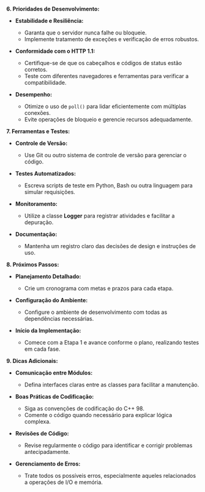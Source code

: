 **6. Prioridades de Desenvolvimento:**

- **Estabilidade e Resiliência:**
  - Garanta que o servidor nunca falhe ou bloqueie.
  - Implemente tratamento de exceções e verificação de erros robustos.

- **Conformidade com o HTTP 1.1:**
  - Certifique-se de que os cabeçalhos e códigos de status estão corretos.
  - Teste com diferentes navegadores e ferramentas para verificar a compatibilidade.

- **Desempenho:**
  - Otimize o uso de `poll()` para lidar eficientemente com múltiplas conexões.
  - Evite operações de bloqueio e gerencie recursos adequadamente.

**7. Ferramentas e Testes:**

- **Controle de Versão:**
  - Use Git ou outro sistema de controle de versão para gerenciar o código.

- **Testes Automatizados:**
  - Escreva scripts de teste em Python, Bash ou outra linguagem para simular requisições.

- **Monitoramento:**
  - Utilize a classe **Logger** para registrar atividades e facilitar a depuração.

- **Documentação:**
  - Mantenha um registro claro das decisões de design e instruções de uso.

**8. Próximos Passos:**

- **Planejamento Detalhado:**
  - Crie um cronograma com metas e prazos para cada etapa.

- **Configuração do Ambiente:**
  - Configure o ambiente de desenvolvimento com todas as dependências necessárias.

- **Início da Implementação:**
  - Comece com a Etapa 1 e avance conforme o plano, realizando testes em cada fase.

**9. Dicas Adicionais:**

- **Comunicação entre Módulos:**
  - Defina interfaces claras entre as classes para facilitar a manutenção.

- **Boas Práticas de Codificação:**
  - Siga as convenções de codificação do C++ 98.
  - Comente o código quando necessário para explicar lógica complexa.

- **Revisões de Código:**
  - Revise regularmente o código para identificar e corrigir problemas antecipadamente.

- **Gerenciamento de Erros:**
  - Trate todos os possíveis erros, especialmente aqueles relacionados a operações de I/O e memória.

